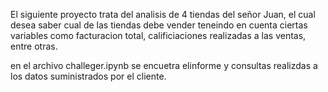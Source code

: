 El siguiente proyecto trata del analisis de 4 tiendas del señor Juan, el cual desea saber cual de las tiendas debe vender teneindo en cuenta ciertas variables como facturacion total, calificiaciones realizadas a las ventas, entre otras.

en el archivo challeger.ipynb se encuetra elinforme y consultas realizdas a los datos suministrados por el cliente.
